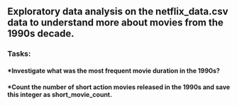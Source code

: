 ## Exploratory data analysis on the netflix_data.csv data to understand more about movies from the 1990s decade.  

### Tasks:
#### *Investigate what was the most frequent movie duration in the 1990s? 
#### *Count the number of short action movies released in the 1990s and save this integer as short_movie_count.

